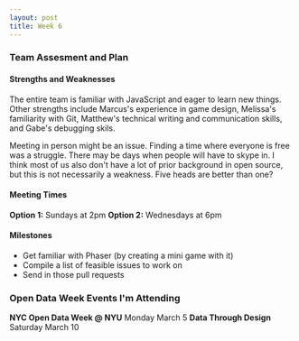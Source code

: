 ```yaml
---
layout: post
title: Week 6
---
```


### Team Assesment and Plan

#### Strengths and Weaknesses

The entire team is familiar with JavaScript and eager to learn new things. Other strengths include Marcus's experience in game design, Melissa's familiarity with Git, Matthew's technical writing and communication skills, and Gabe's debugging skils.  

Meeting in person might be an issue. Finding a time where everyone is free was a struggle. There may be days when people will have to skype in. I think most of us also don't have a lot of prior background in open source, but this is not necessarily a weakness. Five heads are better than one?  

#### Meeting Times

__Option 1:__ Sundays at 2pm
__Option 2:__ Wednesdays at 6pm

#### Milestones

* Get familiar with Phaser (by creating a mini game with it)
* Compile a list of feasible issues to work on
* Send in those pull requests

### Open Data Week Events I'm Attending

__NYC Open Data Week @ NYU__ Monday March 5
__Data Through Design__ Saturday March 10
